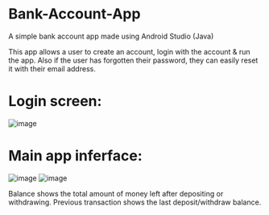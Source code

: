 # Bank-Account-App
A simple bank account app made using Android Studio (Java)

This app allows a user to create an account, login with the account & run the app. Also if the user has forgotten their password, they can easily reset it with their email address.

# Login screen:
![image](https://user-images.githubusercontent.com/58964916/150178998-b0434651-5300-4a58-9be3-fd6cc03eb8fa.png)

# Main app inferface:
![image](https://user-images.githubusercontent.com/58964916/150179109-6d131bf7-2b4f-4272-a56b-c87d5d55b62b.png) ![image](https://user-images.githubusercontent.com/58964916/150180167-1035fefb-613a-4631-9238-f8151f13dd74.png)

Balance shows the total amount of money left after depositing or withdrawing. Previous transaction shows the last deposit/withdraw balance.
